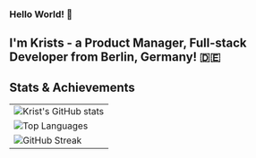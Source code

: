 ### Hello World! 👋

## I'm Krists - a Product Manager, Full-stack Developer from Berlin, Germany! 🇩🇪

## Stats & Achievements

<table width="100%">
  <tr>
    <td width=100%">
      <img src="https://github-readme-stats.vercel.app/api?username=hesersu&show_icons=true&locale=en&theme=tokyonight" alt="Krist's GitHub stats" />
    </td>
  </tr>
  <tr>
    <td width="100%">
      <img src="https://github-readme-stats.vercel.app/api/top-langs?username=hesersu&layout=compact&langs_count=7&theme=tokyonight" alt="Top Languages" />
    </td>
  </tr>
  <tr>
    <td width="100%">
      <img src="https://github-readme-streak-stats.herokuapp.com/?user=hesersu&theme=tokyonight" alt="GitHub Streak" />
    </td>
  </tr>
</table>
